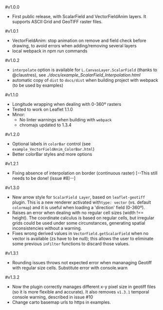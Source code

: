 #v1.0.0
- First public release, with ScalarField and VectorFieldAnim layers. It supports ASCII Grid and GeoTIFF raster files.

#v1.0.1
- VectorFieldAnim: stop animation on remove and field check before drawing, to avoid errors when adding/removing several layers
- local webpack in npm run commands

#v1.0.2
- `interpolate` option is available for `L.CanvasLayer.ScalarField` (thanks to @claustres), see *./docs/example_ScalarField_Interpolation.html*
- automatic copy of `dist` to `docs/dist` when building project with webpack (to be used by examples)

#v1.1.0
- Longitude wrapping when dealing with 0-360º rasters
- Tested to work on Leaflet 1.1.0
- Minor: 
    - No linter warnings when building with `webpack`
    - chromajs updated to 1.3.4

#v1.2.0
- Optional labels in `colorBar` control (see `example_VectorFieldAnim_ColorBar.html`)
- Better colorBar styles and more options

#v1.2.1
- Fixing absence of interpolation on border (continuous raster)
[--This still needs to be done! (issue #8)--]

#v1.3.0
- New arrow style for `ScalarField Layer`, based on `leaflet-geotiff` plugin. This is a new renderer activated with`type: vector` (vs. default `colormap`) and it is useful when loading a 'direction' field (0-360º).
- Raises an error when dealing with no regular cell sizes (width !== height). The coordinate calculus is based on regular cells, but irregular grids could be used under some circunstances, generating spatial inconsistencies without a warning.
- Fixes wrong derived values in `VectorField.getScalarField` when no vector is available (zs have to be null); this allows the user to eliminate some previous `inFilter` functions to discard those values.

#v1.3.1
- Rounding issues throws not expected error when mananaging Geotiff with regular size cells. Substitute error with console.warn

#v1.3.2
- Now the plugin correctly manages different x-y pixel size in geotiff files (so it is more flexible and accurate). It also removes `v1.3.1` temporal console warning, described in issue #10
- Change carto basemap urls to https in examples.